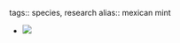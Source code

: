 tags:: species, research
alias:: mexican mint

- ![](https://peach-geographical-bat-397.mypinata.cloud/ipfs/QmXHhqneMAmZ4aGD5TFN9Nkx8XhfeuApZiLTC8ftYM6ZCQ)